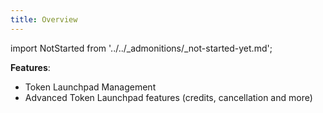 ```yaml
---
title: Overview
---
```


import NotStarted from '../../_admonitions/_not-started-yet.md';

<NotStarted/>

__Features__: 
- Token Launchpad Management
- Advanced Token Launchpad features (credits, cancellation and more)
